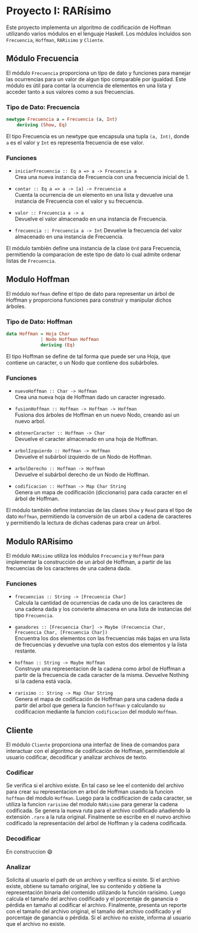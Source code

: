 # Proyecto I: RARísimo

Este proyecto implementa un algoritmo de codificación de Hoffman utilizando varios módulos en el lenguaje Haskell. Los módulos incluidos son `Frecuencia`, `Hoffman`, `RARisimo` y `Cliente`.

## Módulo Frecuencia

El módulo `Frecuencia` proporciona un tipo de dato y funciones para manejar las ocurrencias para un valor de algun tipo comparable por igualdad. Este módulo es útil para contar la ocurrencia de elementos en una lista y acceder tanto a sus valores como a sus frecuencias.

### Tipo de Dato: Frecuencia

```hs
newtype Frecuencia a = Frecuencia (a, Int)
    deriving (Show, Eq)
```
El tipo Frecuencia es un newtype que encapsula una tupla `(a, Int)`, donde `a` es el valor y `Int` es representa frecuencia de ese valor.

### Funciones

- `iniciarFrecuencia :: Eq a => a -> Frecuencia a` \
Crea una nueva instancia de Frecuencia con una frecuencia inicial de 1.

- `contar :: Eq a => a -> [a] -> Frecuencia a`\
Cuenta la ocurrencia de un elemento en una lista y devuelve una instancia de Frecuencia con el valor y su frecuencia.

- `valor :: Frecuencia a -> a`\
Devuelve el valor almacenado en una instancia de Frecuencia.

- `frecuencia :: Frecuencia a -> Int`
Devuelve la frecuencia del valor almacenado en una instancia de Frecuencia.

El módulo también define una instancia de la clase `Ord` para Frecuencia, permitiendo la comparacion de este tipo de dato lo cual admite ordenar listas de `Frecuencia`.

## Modulo Hoffman
El módulo `Hoffman` define el tipo de dato para representar un árbol de Hoffman y proporciona funciones para construir y manipular dichos árboles.

### Tipo de Dato: Hoffman
```hs
data Hoffman = Hoja Char 
             | Nodo Hoffman Hoffman 
             deriving (Eq)
```
El tipo Hoffman se define de tal forma que puede ser una Hoja, que contiene un caracter, o un Nodo que contiene dos subárboles.

### Funciones

- `nuevoHoffman :: Char -> Hoffman`\
Crea una nueva hoja de Hoffman dado un caracter ingresado.

- `fusionHoffman :: Hoffman -> Hoffman -> Hoffman`\
Fusiona dos árboles de Hoffman en un nuevo Nodo, creando asi un nuevo arbol.

- `obtenerCaracter :: Hoffman -> Char`\
Devuelve el caracter almacenado en una hoja de Hoffman.

- `arbolIzquierdo :: Hoffman -> Hoffman`\
Devuelve el subárbol izquierdo de un Nodo de Hoffman.

- `arbolDerecho :: Hoffman -> Hoffman`\
Devuelve el subárbol derecho de un Nodo de Hoffman. 

- `codificacion :: Hoffman -> Map Char String`\
Genera un mapa de codificación (diccionario) para cada caracter en el árbol de Hoffman.

El módulo también define instancias de las clases `Show` y `Read` para el tipo de dato `Hoffman`, permitiendo la conversión de un arbol a cadena de caracteres y permitiendo la lectura de dichas cadenas para crear un árbol.

## Modulo RARisimo

El módulo `RARisimo` utiliza los módulos `Frecuencia` y `Hoffman` para implementar la construcción de un árbol de Hoffman, a partir de las frecuencias de los caracteres de una cadena dada.

### Funciones

- `frecuencias :: String -> [Frecuencia Char]`\
Calcula la cantidad de ocurrencias de cada uno de los caracteres de una cadena dada y los convierte almacena en una lista de instancias del tipo `Frecuencia`.

- `ganadores :: [Frecuencia Char] -> Maybe (Frecuencia Char, Frecuencia Char, [Frecuencia Char])`\
Encuentra los dos elementos con las frecuencias más bajas en una lista de frecuencias y devuelve una tupla con estos dos elementos y la lista restante.

- `hoffman :: String -> Maybe Hoffman`\
Construye una representacion de la cadena como árbol de Hoffman a partir de la frecuencia de cada caracter de la misma. Devuelve Nothing si la cadena está vacía.

- `rarisimo :: String -> Map Char String`\
Genera el mapa de codificación de Hoffman para una cadena dada a partir del arbol que genera la funcion `hoffman` y calculando su codificacion mediante la funcion `codificacion` del modulo `Hoffman`.

## Cliente

El módulo `Cliente` proporciona una interfaz de línea de comandos para interactuar con el algoritmo de codificación de Hoffman, permitiendole al usuario codificar, decodificar y analizar archivos de texto.

### Codificar
Se verifica si el archivo existe. En tal caso se lee el contenido del archivo para crear su representacion en arbol de Hoffman usando la funcion `hoffman` del modulo `Hoffman`. Luego para la codificacion de cada caracter, se utiliza la funcion `rarisimo` del modulo `RARisimo` para generar la cadena codificada. Se genera la nueva ruta para el archivo codificado añadiendo la extensión `.raro` a la ruta original. Finalmente se escribe en el nuevo archivo codificado la representación del árbol de Hoffman y la cadena codificada.

### Decodificar
En construccion :smile:

### Analizar
Solicita al usuario el path de un archivo y verifica si existe. Si el archivo existe, obtiene su tamaño original, lee su contenido y obtiene la representación binaria del contenido utilizando la función rarisimo. Luego calcula el tamaño del archivo codificado y el porcentaje de ganancia o pérdida en tamaño al codificar el archivo. Finalmente, presenta un reporte con el tamaño del archivo original, el tamaño del archivo codificado y el porcentaje de ganancia o pérdida. Si el archivo no existe, informa al usuario que el archivo no existe.